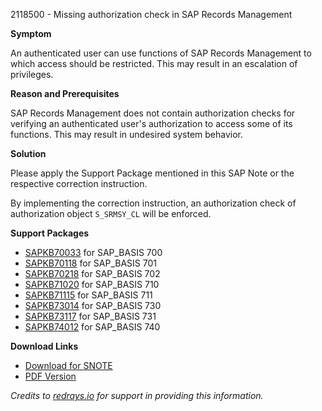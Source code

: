 2118500 - Missing authorization check in SAP Records Management

**Symptom**

An authenticated user can use functions of SAP Records Management to which access should be restricted. This may result in an escalation of privileges.

**Reason and Prerequisites**

SAP Records Management does not contain authorization checks for verifying an authenticated user's authorization to access some of its functions. This may result in undesired system behavior.

**Solution**

Please apply the Support Package mentioned in this SAP Note or the respective correction instruction.

By implementing the correction instruction, an authorization check of authorization object `S_SRMSY_CL` will be enforced.

**Support Packages**

- [SAPKB70033](https://me.sap.com/supportpackage/SAPKB70033) for SAP_BASIS 700
- [SAPKB70118](https://me.sap.com/supportpackage/SAPKB70118) for SAP_BASIS 701
- [SAPKB70218](https://me.sap.com/supportpackage/SAPKB70218) for SAP_BASIS 702
- [SAPKB71020](https://me.sap.com/supportpackage/SAPKB71020) for SAP_BASIS 710
- [SAPKB71115](https://me.sap.com/supportpackage/SAPKB71115) for SAP_BASIS 711
- [SAPKB73014](https://me.sap.com/supportpackage/SAPKB73014) for SAP_BASIS 730
- [SAPKB73117](https://me.sap.com/supportpackage/SAPKB73117) for SAP_BASIS 731
- [SAPKB74012](https://me.sap.com/supportpackage/SAPKB74012) for SAP_BASIS 740

**Download Links**

- [Download for SNOTE](https://notesdownloads.sap.com/note/0040000012572472017)
- [PDF Version](https://userapps.support.sap.com/sap/support/sfm/notes/print/0002118500?language=en-US&token=C5888D88D2276FE5B7C54E905828E514)

_Credits to [redrays.io](https://redrays.io) for support in providing this information._